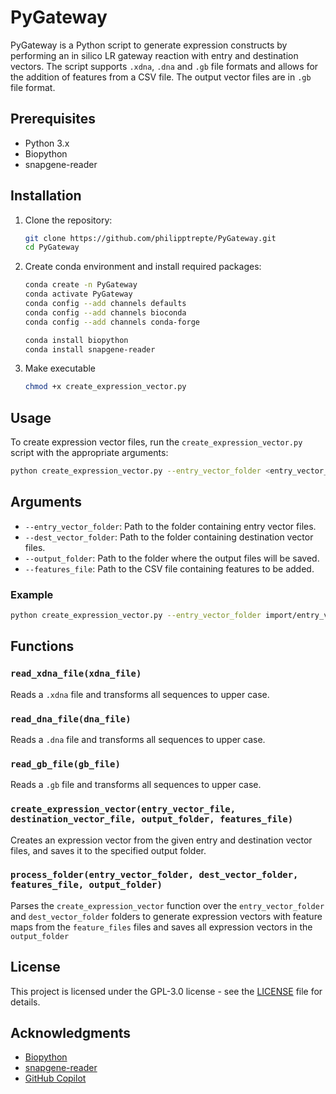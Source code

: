 # PyGateway
PyGateway is a Python script to generate expression constructs by performing an in silico LR gateway reaction with entry and destination vectors. The script supports `.xdna`, `.dna` and `.gb` file formats and allows for the addition of features from a CSV file. The output vector files are in `.gb` file format.

## Prerequisites

- Python 3.x
- Biopython
- snapgene-reader

## Installation

1. Clone the repository:
    ```sh
    git clone https://github.com/philipptrepte/PyGateway.git
    cd PyGateway
    ```

2. Create conda environment and install required packages:
    ```sh
    conda create -n PyGateway
    conda activate PyGateway 
    conda config --add channels defaults
    conda config --add channels bioconda
    conda config --add channels conda-forge

    conda install biopython
    conda install snapgene-reader
    ```

3. Make executable
   ```sh
   chmod +x create_expression_vector.py
   ```

## Usage

To create expression vector files, run the `create_expression_vector.py` script with the appropriate arguments:

```sh
python create_expression_vector.py --entry_vector_folder <entry_vector_folder> --dest_vector_folder <dest_vector_folder> --output_folder <output_folder> --features_file <features_file>
```

## Arguments

- `--entry_vector_folder`: Path to the folder containing entry vector files.
- `--dest_vector_folder`: Path to the folder containing destination vector files.
- `--output_folder`: Path to the folder where the output files will be saved.
- `--features_file`: Path to the CSV file containing features to be added.

### Example

```sh
python create_expression_vector.py --entry_vector_folder import/entry_vectors --dest_vector_folder import/destination_vectors --output_folder output --features_file import/features/all_features.csv
```

## Functions

### `read_xdna_file(xdna_file)`

Reads a `.xdna` file and transforms all sequences to upper case.

### `read_dna_file(dna_file)`

Reads a `.dna` file and transforms all sequences to upper case.

### `read_gb_file(gb_file)`

Reads a `.gb` file and transforms all sequences to upper case.

### `create_expression_vector(entry_vector_file, destination_vector_file, output_folder, features_file)`

Creates an expression vector from the given entry and destination vector files, and saves it to the specified output folder.

### `process_folder(entry_vector_folder, dest_vector_folder, features_file, output_folder)`

Parses the `create_expression_vector` function over the `entry_vector_folder` and `dest_vector_folder` folders to generate expression vectors with feature maps from the `feature_files` files and saves all expression vectors in the `output_folder`

## License

This project is licensed under the GPL-3.0 license - see the [LICENSE](LICENSE) file for details.

## Acknowledgments

- [Biopython](https://biopython.org/)
- [snapgene-reader](https://github.com/Edinburgh-Genome-Foundry/snapgene_reader)
- [GitHub Copilot](https://github.com/features/copilot)